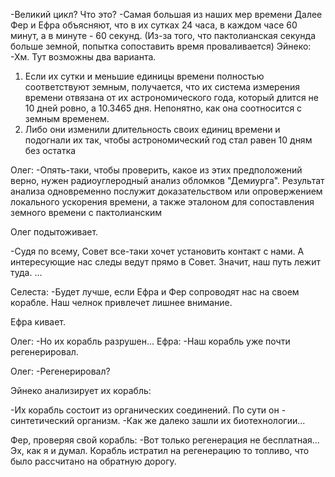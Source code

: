 -Великий цикл? Что это?
-Самая большая из наших мер времени
Далее Фер и Ефра объясняют, что в их сутках 24 часа, в каждом часе 60 минут, а в минуте - 60 секунд.
(Из-за того, что пактолианская секунда больше земной, попытка сопоставить время проваливается)
Эйнеко:
-Хм. Тут возможны два варианта. 
1) Если их сутки и меньшие единицы времени полностью соответствуют земным, получается, что их система измерения времени отвязана от их астрономического года, который длится не 10 дней ровно, а 10.3465 дня. Непонятно, как она соотносится с земным временем.
2) Либо они изменили длительность своих единиц времени и подогнали их так, чтобы астрономический год стал равен 10 дням без остатка

Олег:
-Опять-таки, чтобы проверить, какое из этих предположений верно, нужен радиоуглеродный анализ обломков "Демиурга". Результат анализа одновременно послужит доказательством или опровержением локального ускорения времени, а также эталоном для сопоставления земного времени с пактолианским

Олег подытоживает.

-Судя по всему, Совет все-таки хочет установить контакт с нами. А интересующие нас следы ведут прямо в Совет. Значит, наш путь лежит туда. ... 

Селеста:
-Будет лучше, если Ефра и Фер сопроводят нас на своем корабле. Наш челнок привлечет лишнее внимание.

Ефра кивает.

Олег:
-Но их корабль разрушен...
Ефра:
-Наш корабль уже почти регенерировал.

Олег:
-Регенерировал?

Эйнеко анализирует их корабль:

-Их корабль состоит из органических соединений. По сути он - синтетический организм.
-Как же далеко зашли их биотехнологии...

Фер, проверяя свой корабль:
-Вот только регенерация не бесплатная... Эх, как я и думал. Корабль истратил на регенерацию то топливо, что было рассчитано на обратную дорогу.

